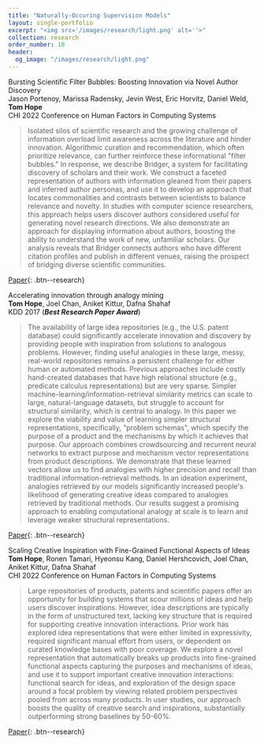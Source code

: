 ```yaml
---
title: "Naturally-Occuring Supervision Models"
layout: single-portfolio
excerpt: "<img src='/images/research/light.png' alt=''>"
collection: research
order_number: 10
header: 
  og_image: "/images/research/light.png"
---
```


Bursting Scientific Filter Bubbles: Boosting Innovation via Novel Author Discovery
<br>
Jason Portenoy, Marissa Radensky, Jevin West, Eric Horvitz, Daniel Weld, **Tom Hope**
<br>
CHI 2022 Conference on Human Factors in Computing Systems

> Isolated silos of scientific research and the growing challenge of information overload limit awareness across the literature and hinder innovation. Algorithmic curation and recommendation, which often prioritize relevance, can further reinforce these informational "filter bubbles." In response, we describe Bridger, a system for facilitating discovery of scholars and their work. We construct a faceted representation of authors with information gleaned from their papers and inferred author personas, and use it to develop an approach that locates commonalities and contrasts between scientists to balance relevance and novelty. In studies with computer science researchers, this approach helps users discover authors considered useful for generating novel research directions. We also demonstrate an approach for displaying information about authors, boosting the ability to understand the work of new, unfamiliar scholars. Our analysis reveals that Bridger connects authors who have different citation profiles and publish in different venues, raising the prospect of bridging diverse scientific communities.

[Paper](https://arxiv.org/abs/2108.05669){: .btn--research}


Accelerating innovation through analogy mining
<br>
**Tom Hope**, Joel Chan, Aniket Kittur, Dafna Shahaf
<br>
KDD 2017 (**_Best Research Paper Award_**)

> The availability of large idea repositories (e.g., the U.S. patent database) could significantly accelerate innovation and discovery by providing people with inspiration from solutions to analogous problems. However, finding useful analogies in these large, messy, real-world repositories remains a persistent challenge for either human or automated methods. Previous approaches include costly hand-created databases that have high relational structure (e.g., predicate calculus representations) but are very sparse. Simpler machine-learning/information-retrieval similarity metrics can scale to large, natural-language datasets, but struggle to account for structural similarity, which is central to analogy. In this paper we explore the viability and value of learning simpler structural representations, specifically, "problem schemas", which specify the purpose of a product and the mechanisms by which it achieves that purpose. Our approach combines crowdsourcing and recurrent neural networks to extract purpose and mechanism vector representations from product descriptions. We demonstrate that these learned vectors allow us to find analogies with higher precision and recall than traditional information-retrieval methods. In an ideation experiment, analogies retrieved by our models significantly increased people's likelihood of generating creative ideas compared to analogies retrieved by traditional methods. Our results suggest a promising approach to enabling computational analogy at scale is to learn and leverage weaker structural representations.

[Paper](https://arxiv.org/abs/1706.05585){: .btn--research}


Scaling Creative Inspiration with Fine-Grained Functional Aspects of Ideas
<br>
**Tom Hope**, Ronen Tamari, Hyeonsu Kang, Daniel Hershcovich, Joel Chan, Aniket Kittur, Dafna Shahaf
<br>
CHI 2022 Conference on Human Factors in Computing Systems

> Large repositories of products, patents and scientific papers offer an opportunity for building systems that scour millions of ideas and help users discover inspirations. However, idea descriptions are typically in the form of unstructured text, lacking key structure that is required for supporting creative innovation interactions. Prior work has explored idea representations that were either limited in expressivity, required significant manual effort from users, or dependent on curated knowledge bases with poor coverage. We explore a novel representation that automatically breaks up products into fine-grained functional aspects capturing the purposes and mechanisms of ideas, and use it to support important creative innovation interactions: functional search for ideas, and exploration of the design space around a focal problem by viewing related problem perspectives pooled from across many products. In user studies, our approach boosts the quality of creative search and inspirations, substantially outperforming strong baselines by 50-60%.

[Paper](https://arxiv.org/abs/2102.09761){: .btn--research}

